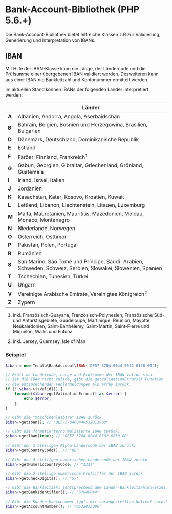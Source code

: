 # Bank-Account-Bibliothek (PHP 5.6.+)

Die Bank-Account-Bibliothek bietet hilfreiche Klassen z.B zur Validierung, Generierung und Interpretation
von IBANs.

## IBAN

Mit Hilfe der IBAN-Klasse kann die Länge, der Ländercode und die Prüfsumme einer übergebenen IBAN
validiert werden. Desweiteren kann aus einer IBAN die Bankleitzahl und Kontonummer ermittelt werden.

Im aktuellen Stand können IBANs der folgenden Länder interpretiert werden:

|       |   Länder |
|-------|--- |
| **A** | Albanien, Andorra, Angola, Aserbaidschan |
| **B** | Bahrain, Belgien, Bosnien und Herzegowina, Brasilien, Bulgarien |
| **D** | Dänemark, Deutschland, Dominikanische Republik |
| **E** | Estland |
| **F** | Färöer, Finnland, Frankreich<sup>1</sup> |
| **G** | Gabun, Georgien, Gibraltar, Griechenland, Grönland, Guatemala |
| **I** | Irland, Israel, Italien |
| **J** | Jordanien |
| **K** | Kasachstan, Katar, Kosovo, Kroatien, Kuwait |
| **L** | Lettland, Libanon, Liechtenstein, Litauen, Luxemburg |
| **M** | Malta, Mauretanien, Mauritius, Mazedonien, Moldau, Monaco, Montenegro |
| **N** | Niederlande, Norwegen |
| **O** | Österreich, Osttimor |
| **P** | Pakistan, Polen, Portugal |
| **R** | Rumänien |
| **S** | San Marino, São Tomé und Príncipe, Saudi-Arabien, Schweden, Schweiz, Serbien, Slowakei, Slowenien, Spanien |
| **T** | Tschechien, Tunesien, Türkei |
| **U** | Ungarn |
| **V** | Vereinigte Arabische Emirate, Vereinigtes Königreich<sup>2</sup> |
| **Z** | Zypern |

1) inkl. Französisch-Guayana, Französisch-Polynesien, Französische Süd- und Antarktisgebiete, Guadeloupe, Martinique,
Réunion, Mayotte, Neukaledonien, Saint-Barthélemy, Saint-Martin, Saint-Pierre und Miquelon, Wallis und Futuna

2) inkl. Jersey, Guernsey, Isle of Man

### Beispiel
```php
$iban = new Tenolo\BankAccount\IBAN('DE57 3704 0044 0532 0130 00');

// Prüft ob Ländercode, Länge und Prüfsumme der IBAN valide sind.
// Ist die IBAN nicht valide, gibt die getValidationErrors() Funktion
// die entsprechenden Fehlermeldungen als array zurück.
if (! $iban->isValid()) {
    foreach($iban->getValidationErrors() as $error) {
        echo $error;
    }
}

// Gibt die "maschinenlesbare" IBAN zurück.
$iban->getIban(); // "DE57370400440532013000"

// Gibt die formatierte/normalisierte IBAN zurück.
$iban->getIban(true); // "DE57 3704 0044 0532 0130 00"

// Gibt den 2-stelligen Alpha-Ländercode der IBAN zurück.
$iban->getCountryCode(); // "DE"

// Gibt den 4-stelligen numerischen Ländercode der IBAN zurück.
$iban->getNumericCountryCode; // "1314"

// Gibt die 2-stellige numerische Prüfziffer der IBAN zurück
$iban->getCheckDigits(); // "57"

// Gibt die Bankleitzahl (entsprechend dem Länder-Bankleitzahlenverzeichnis) zurück.
$iban->getBankIdentifier(); // "37040044"

// Gibt die Kunden-Kontonummer (ggf. mit vorangestellten Nullen) zurück.
$iban->getAccountNumber(); // "0532013000"
```
